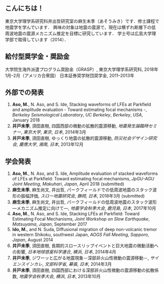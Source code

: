 ## こんにちは！
東京大学理学系研究科井出哲研究室の麻生未季（あそうみき）です．修士課程で地震学を学んでいます．
興味の対象は地震の震源で，現在は横ずれ断層下の低周波地震の震源メカニズム推定を目標に研究しています．
学士号は広島大学理学部で取得しています（2014）．


## 給付型奨学金・奨励金
大学院生海外派遣プログラム奨励金（GRASP）, 東京大学理学系研究科, 2018年1月–2月（アメリカ合衆国）
日本証券奨学財団奨学金, 2011–2013年

## 外部での発表
1. __Aso, M.__, N. Aso, and S. Ide, Stacking waveforms of LFEs at Parkfield and amplitude evaluation - Toward estimating focal mechanisms -, _Berkeley Seismological Laboratory_, _UC Berkeley_, _Berkeley_, _USA_, January 2018 
1. __井戸未季__, 須田直樹, 四国西部の微動の拡散的震源移動, _地震発生論臨時セミナー_, _東京大学_, _東京_, _日本_, 2014年3月 
1. __井戸未季__, 須田直樹, ゆっくり地震の拡散的震源移動, _防災社会デザイン研究会_, _慶應大学_, _湘南_, _日本_, 2013年12月  

## 学会発表
1. __Aso, M.__, N. Aso, and S. Ide, Amplitude evaluation of stacked waveforms of LFEs at Parkfield: Toward estimating focal mechanisms, _JpGU-AGU Joint Meeting_, _Makuhari_, _Japan_, April 2018 (submitted)
1. __麻生未季__, 麻生尚文, 井出哲, パークフィールドでの低周波地震のスタック波形の振幅評価, _スロー地震研究会_, _静岡_, _日本_, 2018年3月 (submitted)
1. __麻生未季__, 麻生尚文, 井出哲, パークフィールドの低周波地震のスタック波形　—メカニズム推定に向けて—, _地震学会秋季大会_, _鹿児島_, _日本_, 2017年10月
1. __Aso, M.__, N. Aso, and S. Ide, Stacking LFEs at Parkfield: Toward Estimating
Focal Mechanisms, _Joint Workshop on Slow Earthquake_, _Matsuyama_, _Japan_, September 2017
1. __Ido, M.__, and N. Suda, Diffusional migration of deep non-volcanic tremor in western
Shikoku, southwest Japan, _AOGS Fall Meeting_, _Sapporo_, _Japan_, August 2014 
1. __井戸未季__, 須田直樹, 長期的スロースリップイベントと巨大地震の微動活動への影響, _日本地球惑星科学連合_, _横浜_, _日本_, 2014年4月 
1. __井戸未季__, ジワーッと広がる地震現象－深部非火山性微動の震源移動－, _サイエンスインカレ_, _文部科学省_, _幕張_, _日本_, 2014年3月 
1. __井戸未季__, 須田直樹, 四国西部における深部非火山性微動の震源移動の拡散係数, _地震学会秋季大会_, _横浜_, _日本_, 2013年10月  

